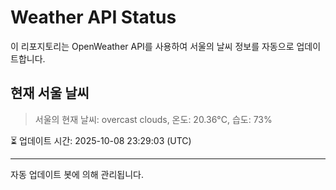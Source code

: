 
# Weather API Status

이 리포지토리는 OpenWeather API를 사용하여 서울의 날씨 정보를 자동으로 업데이트합니다.

## 현재 서울 날씨
> 서울의 현재 날씨: overcast clouds, 온도: 20.36°C, 습도: 73%

⏳ 업데이트 시간: 2025-10-08 23:29:03 (UTC)

---
자동 업데이트 봇에 의해 관리됩니다.
